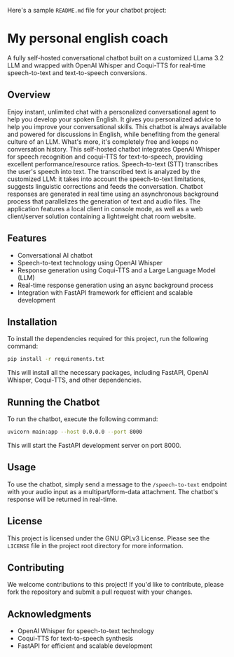 Here's a sample `README.md` file for your chatbot project:

**My personal english coach**
=============================

A fully self-hosted conversational chatbot built on a customized LLama 3.2 LLM and wrapped with OpenAI Whisper and Coqui-TTS for real-time speech-to-text and text-to-speech conversions.

**Overview**
------------

Enjoy instant, unlimited chat with a personalized conversational agent to help you develop your spoken English. It gives you personalized advice to help you improve your conversational skills. This chatbot is always available and powered for discussions in English, while benefiting from the general culture of an LLM. What's more, it's completely free and keeps no conversation history. 
This self-hosted chatbot integrates OpenAI Whisper for speech recognition and coqui-TTS for text-to-speech, providing excellent performance/resource ratios. Speech-to-text (STT) transcribes the user's speech into text. The transcribed text is analyzed by the customized LLM: it takes into account the speech-to-text limitations, suggests linguistic corrections and feeds the conversation. Chatbot responses are generated in real time using an asynchronous background process that parallelizes the generation of text and audio files.
The application features a local client in console mode, as well as a web client/server solution containing a lightweight chat room website.


**Features**
------------

* Conversational AI chatbot
* Speech-to-text technology using OpenAI Whisper
* Response generation using Coqui-TTS and a Large Language Model (LLM)
* Real-time response generation using an async background process
* Integration with FastAPI framework for efficient and scalable development

**Installation**
---------------

To install the dependencies required for this project, run the following command:
```bash
pip install -r requirements.txt
```
This will install all the necessary packages, including FastAPI, OpenAI Whisper, Coqui-TTS, and other dependencies.

**Running the Chatbot**
----------------------

To run the chatbot, execute the following command:
```bash
uvicorn main:app --host 0.0.0.0 --port 8000
```
This will start the FastAPI development server on port 8000.

**Usage**
---------

To use the chatbot, simply send a message to the `/speech-to-text` endpoint with your audio input as a multipart/form-data attachment. The chatbot's response will be returned in real-time.

**License**
----------

This project is licensed under the GNU GPLv3 License. Please see the `LICENSE` file in the project root directory for more information.

**Contributing**
---------------

We welcome contributions to this project! If you'd like to contribute, please fork the repository and submit a pull request with your changes.

**Acknowledgments**
------------------

* OpenAI Whisper for speech-to-text technology
* Coqui-TTS for text-to-speech synthesis
* FastAPI for efficient and scalable development